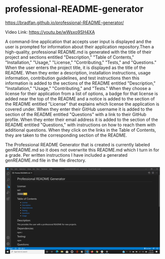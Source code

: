 # professional-README-generator
https://bradfan.github.io/professional-README-generator/

Video Link: https://youtu.be/wWsxo9SH4XA

A command-line application that accepts user input is displayed and the user is prompted for information about their application repository.Then a high-quality, professional README.md is generated with the title of their project and sections entitled "Description," "Table of Contents," "Installation," "Usage," "License," "Contributing," "Tests," and "Questions." When the user enters the project title, it is displayed as the title of the README. When they enter a description, installation instructions, usage information, contribution guidelines, and test instructions then this information is added to the sections of the README entitled "Description," "Installation," "Usage," "Contributing," and "Tests." When they choose a license for their application from a list of options, a badge for that license is added near the top of the README and a notice is added to the section of the README entitled "License" that explains which license the application is covered under. When they enter their GitHub username it is added to the section of the README entitled "Questions" with a link to their GitHub profile. When they enter their email address it is added to the section of the README entitled "Questions," with instructions on how to reach them with additional questions. When they click on the links in the Table of Contents, they are taken to the corresponding section of the README.

The Professional README Generator that is created is currently labeled genREADME.md so it does not overwrite this README.md which I turn in for a grade. Per written instructions I have included a generated genREADME.md file in the file directory.

![Screen Shot](images/README.png)

